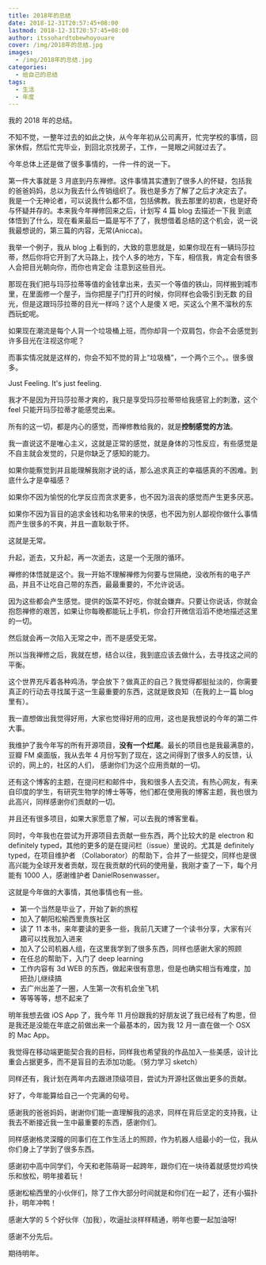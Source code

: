 ```yaml
---
title: 2018年的总结
date: 2018-12-31T20:57:45+08:00
lastmod: 2018-12-31T20:57:45+08:00
author: itssohardtobewhoyouare
cover: /img/2018年的总结.jpg
images:
  - /img/2018年的总结.jpg
categories:
  - 给自己的总结
tags:
  - 生活
  - 年度
---
```


我的 2018 年的总结。

<!--more-->

不知不觉，一整年过去的如此之快，从今年年初从公司离开，忙完学校的事情，回家休假，然后忙完毕业，到回北京找房子，工作，一晃眼之间就过去了。

今年总体上还是做了很多事情的，一件一件的说一下。

第一件大事就是 3 月底到丹东禅修。这件事情其实遭到了很多人的怀疑，包括我的爸爸妈妈，总以为我去什么传销组织了。我也是多方了解了之后才决定去了。
我是一个无神论者，可以说我什么都不信，包括佛教。我去那里的初衷，也是好奇与怀疑并存的。本来我今年禅修回来之后，计划写 4 篇 blog 去描述一下我
到底体悟到了什么，现在看来最后一篇是写不了了，我想借着总结的这个机会，说一说我最想说的，第三篇的内容，无常(Anicca)。

我举一个例子，我从 blog 上看到的，大致的意思就是，如果你现在有一辆玛莎拉蒂，然后你将它开到了大马路上，找个人多的地方，下车，相信我，肯定会有很多人会把目光朝向你，而你也肯定会
注意到这些目光。

那现在我们把与玛莎拉蒂等值的金钱拿出来，去买一个等值的铁山，同样搬到城市里，在里面修一个屋子，当你把屋子门打开的时候，你同样也会吸引到无数
的目光，但是这跟玛莎拉蒂的目光一样吗？这个人是傻 X 吧，买这么个黑不溜秋的东西玩蛇呢。

如果现在潮流是每个人背一个垃圾桶上班，而你却背一个双肩包，你会不会感觉到许多目光在注视这你呢？

而事实情况就是这样的，你会不知不觉的背上“垃圾桶”，一个两个三个。。很多很多。

Just Feeling. It's just feeling.

我才不是因为开玛莎拉蒂才爽的，我只是享受玛莎拉蒂带给我感官上的刺激，这个 feel 只能开玛莎拉蒂才能感觉出来。

所有的这一切，都是内心的感觉，而禅修教给我的，就是**控制感觉的方法**。

我一直说这不是唯心主义，这就是正常的感觉，就是身体的习性反应，有些感觉是不自主就会发觉的，只是你缺乏了感知的能力。

如果你能察觉到并且能理解我刚才说的话，那么追求真正的幸福感真的不困难。到底什么才是幸福感？

如果你不因为愉悦的化学反应而贪求更多，也不因为沮丧的感觉而产生更多厌恶。

如果你不因为盲目的追求金钱和功名带来的快感，也不因为别人鄙视你做什么事情而产生很多的不爽，并且一直耿耿于怀。

这就是无常。

升起，逝去，又升起，再一次逝去，这是一个无限的循环。

禅修的体悟就是这个。我一开始不理解禅修为何要与世隔绝，没收所有的电子产品，并且不让吃自己带的东西，最最重要的，不允许说话。

因为这些都会产生感觉。提供的饭菜不好吃，你就会嫌弃。只要让你说话，你就会抱怨禅修的艰苦，如果让你每晚都能玩上手机，你会打开微信滔滔不绝地描述这里的一切。

然后就会再一次陷入无常之中，而不是感受无常。

所以当我禅修之后，我就在想，结合以往，我到底应该去做什么，去寻找这之间的平衡。

这个世界充斥着各种鸡汤，学会放下？做真正的自己？我觉得都挺扯淡的，你需要真正的行动去寻找属于这一生最重要的东西，这就是致良知（在我的上一篇 blog 里有）。

我一直想做出我觉得好用，大家也觉得好用的应用，这也是我想说的今年的第二件大事。

我维护了我今年写的所有开源项目，**没有一个烂尾**。最长的项目也是我最满意的，豆瓣 FM 桌面版，我从去年 4 月份写到了现在，这之间得到了很多人的反馈，认识的，网上的，社区的人们，
感谢你们为这个应用贡献的一切。

还有这个博客的主题，在提问栏和邮件中，我和很多人去交流，有热心网友，有来自印度的学生，有研究生物学的博士等等，他们都在使用我的博客主题，我也很为此高兴，同样感谢你们贡献的一切。

并且还有很多项目，如果大家愿意了解，可以去我的博客里看。

同时，今年我也在尝试为开源项目去贡献一些东西，两个比较大的是 electron 和 definitely typed，其他的更多的是在提问栏（issue）里说的。尤其是 definitely typed，在项目维护者
（Collaborator）的帮助下，合并了一些提交，同样也是很高兴能为全球开发者贡献，现在我贡献的代码的使用量，我刚才查了一下，每个月能有 1000 人，感谢维护者 DanielRosenwasser。

这就是今年做的大事情，其他事情也有一些。

- 第一个当然是毕业了，开始了新的旅程
- 加入了朝阳松榆西里贵族社区
- 读了 11 本书，来年要读的更多一些，我前几天建了一个读书分享，大家有兴趣可以找我加入进来
- 加入了公司机器人组，在这里我学到了很多东西，同样也感谢大家的照顾
- 在任总的帮助下，入门了 deep learning
- 工作内容有 3d WEB 的东西，做起来很有意思，但是也确实相当有难度，加把劲儿继续搞
- 去广州出差了一圈，人生第一次有机会坐飞机
- 等等等等，想不起来了

明年我想去做 iOS App 了，我今年 11 月份跟我的好朋友说了我已经有了构思，但是我还是没能在年底之前做出来一个最基本的，因为我 12 月一直在做一个 OSX 的 Mac App。

我觉得在移动端更能契合我的目标，同样我也希望我的作品加入一些美感，设计比重会占据更多，而不是盲目的去添加功能。（努力学习 sketch）

同样还有，我计划在两年内去跟进顶级项目，尝试为开源社区做出更多的贡献。

好了，今年能算给自己一个完满的句号。

感谢我的爸爸妈妈，谢谢你们能一直理解我的追求，同样在背后坚定的支持我，让我去不断接近我一生中最重要的东西，感谢你们。

同样感谢格灵深瞳的同事们在工作生活上的照顾，作为机器人组最小的一位，我从你们身上了学到了很多东西。

感谢初中高中同学们，今天和老陈萌哥一起跨年，跟你们在一块待着就感觉炒鸡快乐和放松，明年接着玩！

感谢松榆西里的小伙伴们，除了工作大部分时间就是和你们在一起了，还有小猫扑扑，明年冲鸭！

感谢大学的 5 个好伙伴（加我），吹逼扯淡样样精通，明年也要一起加油呀!

感谢不分先后。

期待明年。
